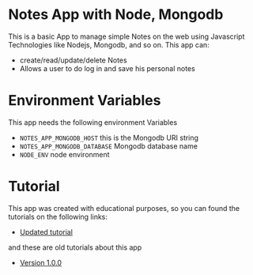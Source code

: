 # Notes App with Node, Mongodb
This is a basic App to manage simple Notes on the web using Javascript Technologies like Nodejs, Mongodb, and so on.
This app can:
- create/read/update/delete Notes
- Allows a user to do log in and save his personal notes

# Environment Variables
This app needs the following environment Variables
* `NOTES_APP_MONGODB_HOST` this is the Mongodb URI string
* `NOTES_APP_MONGODB_DATABASE` Mongodb database name
* `NODE_ENV` node environment

# Tutorial
This app was created with educational purposes, so you can found the tutorials on the following links:
* [Updated tutorial](https://wwww.faztweb.com)

and these are old tutorials about this app
* [Version 1.0.0](https://youtu.be/-bI0diefasA)